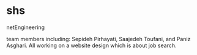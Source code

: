 # shs
netEngineering

team members including: Sepideh Pirhayati, Saajedeh Toufani, and Paniz Asghari.
All working on a website design which is about job search.
